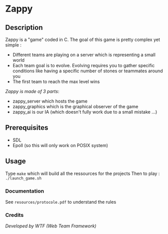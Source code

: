 # Zappy

## Description

Zappy is a "game" coded in C. The goal of this game is pretty complex yet simple : 
- Different teams are playing on a server which is representing a small world
- Each team goal is to evolve. Evolving requires you to gather specific conditions like having a specific number of stones or teammates around you
- The first team to reach the max level wins

*Zappy is made of 3 parts*:
- zappy_server which hosts the game
- zappy_graphics which is the graphical observer of the game
- zappy_ai is our IA (which doesn't fully work due to a small mistake ...)

## Prerequisites
- SDL
- Epoll (so this will only work on POSIX system)

## Usage

Type ```make``` which will build all the ressources for the projects
Then to play : ```./launch_game.sh```

### Documentation
See ```resources/protocole.pdf``` to understand the rules

### Credits
*Developed by WTF (Web Team Framework)*